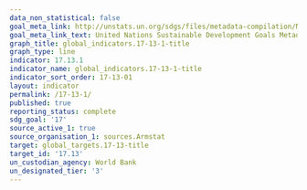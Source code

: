 ```yaml
---
data_non_statistical: false
goal_meta_link: http://unstats.un.org/sdgs/files/metadata-compilation/Metadata-Goal-17.pdf
goal_meta_link_text: United Nations Sustainable Development Goals Metadata (pdf 468kB)
graph_title: global_indicators.17-13-1-title
graph_type: line
indicator: 17.13.1
indicator_name: global_indicators.17-13-1-title
indicator_sort_order: 17-13-01
layout: indicator
permalink: /17-13-1/
published: true
reporting_status: complete
sdg_goal: '17'
source_active_1: true
source_organisation_1: sources.Armstat
target: global_targets.17-13-title
target_id: '17.13'
un_custodian_agency: World Bank
un_designated_tier: '3'
---
```


